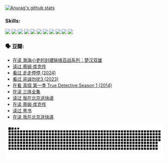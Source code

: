 
[![Anurag's github stats](https://github-readme-stats.vercel.app/api?username=w940853815)](https://github.com/anuraghazra/github-readme-stats)

### Skills:

<code><img height="32" src="https://cdn.jsdelivr.net/npm/simple-icons@v5/icons/python.svg"></code>
<code><img height="32" src="https://cdn.jsdelivr.net/npm/simple-icons@v5/icons/javascript.svg"></code>
<code><img height="32" src="https://cdn.jsdelivr.net/npm/simple-icons@v5/icons/django.svg"></code>
<code><img height="32" src="https://cdn.jsdelivr.net/npm/simple-icons@v5/icons/flask.svg"></code>
<code><img height="32" src="https://cdn.jsdelivr.net/npm/simple-icons@v5/icons/vuetify.svg"></code>
<code><img height="32" src="https://cdn.jsdelivr.net/npm/simple-icons@v5/icons/git.svg"></code>
<code><img height="32" src="https://cdn.jsdelivr.net/npm/simple-icons@v5/icons/docker.svg"></code>
<code><img height="32" src="https://cdn.jsdelivr.net/npm/simple-icons@v5/icons/postgresql.svg"></code>
<code><img height="32" src="https://cdn.jsdelivr.net/npm/simple-icons@v5/icons/elasticsearch.svg"></code>
<code><img height="32" src="https://cdn.jsdelivr.net/npm/simple-icons@v5/icons/macos.svg"></code>
<code><img height="32" src="https://cdn.jsdelivr.net/npm/simple-icons@v5/icons/linux.svg"></code>

### 🗣 豆瓣:

<!-- DOUBAN-ACTIVITIES:START -->
- [在读 渤海小吏的封建脉络百战系列：楚汉双雄](https://www.douban.com/people/136069238/status/4700950146/?_i=25239524)
- [读过 蒂姆·库克传](https://www.douban.com/people/136069238/status/4700949869/?_i=25239524)
- [看过 走走停停‎ (2024)](https://www.douban.com/people/136069238/status/4684430230/?_i=25239524)
- [看过 非诚勿扰3‎ (2023)](https://www.douban.com/people/136069238/status/4676324100/?_i=25239524)
- [在看 真探 第一季 True Detective Season 1‎ (2014)](https://www.douban.com/people/136069238/status/4673382852/?_i=25239524)
- [在读 三体全集](https://www.douban.com/people/136069238/status/4672842521/?_i=25239524)
- [读过 我在北京送快递](https://www.douban.com/people/136069238/status/4672842036/?_i=25239524)
- [在读 蒂姆·库克传](https://www.douban.com/people/136069238/status/4663517053/?_i=25239524)
- [读过 黑书](https://www.douban.com/people/136069238/status/4663516022/?_i=25239524)
- [在读 我在北京送快递](https://www.douban.com/people/136069238/status/4658098365/?_i=25239524)
<!-- DOUBAN-ACTIVITIES:END -->


![Snake animation](https://raw.githubusercontent.com/w940853815/w940853815/output/github-contribution-grid-snake.svg)

<!--
**w940853815/w940853815** is a ✨ _special_ ✨ repository because its `README.md` (this file) appears on your GitHub profile.

Here are some ideas to get you started:

- 🔭 I’m currently working on ...
- 🌱 I’m currently learning ...
- 👯 I’m looking to collaborate on ...
- 🤔 I’m looking for help with ...
- 💬 Ask me about ...
- 📫 How to reach me: ...
- 😄 Pronouns: ...
- ⚡ Fun fact: ...
-->
